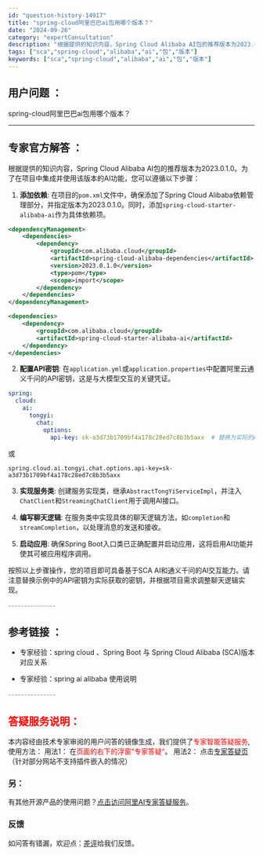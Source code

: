 ```yaml
---
id: "question-history-14917"
title: "spring-cloud阿里巴巴ai包用哪个版本？"
date: "2024-09-26"
category: "expertConsultation"
description: "根据提供的知识内容，Spring Cloud Alibaba AI包的推荐版本为2023.0.1.0。为了在项目中集成并使用该版本的AI功能，您可以遵循以下步骤：1. **添加依赖**: 在项目的`pom.xml`文件中，确保添加了Spring Cloud Alibaba依赖管理部分，并指定版本为2"
tags: ["sca","spring-cloud","alibaba","ai","包","版本"]
keywords: ["sca","spring-cloud","alibaba","ai","包","版本"]
---
```


## 用户问题 ： 
 spring-cloud阿里巴巴ai包用哪个版本？  

---------------
## 专家官方解答 ：

根据提供的知识内容，Spring Cloud Alibaba AI包的推荐版本为2023.0.1.0。为了在项目中集成并使用该版本的AI功能，您可以遵循以下步骤：

1. **添加依赖**: 在项目的`pom.xml`文件中，确保添加了Spring Cloud Alibaba依赖管理部分，并指定版本为2023.0.1.0。同时，添加`spring-cloud-starter-alibaba-ai`作为具体依赖项。

```xml
<dependencyManagement>
    <dependencies>
        <dependency>
            <groupId>com.alibaba.cloud</groupId>
            <artifactId>spring-cloud-alibaba-dependencies</artifactId>
            <version>2023.0.1.0</version>
            <type>pom</type>
            <scope>import</scope>
        </dependency>
    </dependencies>
</dependencyManagement>

<dependencies>
    <dependency>
        <groupId>com.alibaba.cloud</groupId>
        <artifactId>spring-cloud-starter-alibaba-ai</artifactId>
    </dependency>
</dependencies>
```

2. **配置API密钥**: 在`application.yml`或`application.properties`中配置阿里云通义千问的API密钥，这是与大模型交互的关键凭证。

```yaml
spring:
  cloud:
    ai:
      tongyi:
        chat:
          options:
            api-key: sk-a3d73b1709bf4a178c28ed7c8b3b5axx  # 替换为实际的API密钥
```

或

```properties
spring.cloud.ai.tongyi.chat.options.api-key=sk-a3d73b1709bf4a178c28ed7c8b3b5axx
```

3. **实现服务类**: 创建服务实现类，继承`AbstractTongYiServiceImpl`，并注入`ChatClient`和`StreamingChatClient`用于调用AI接口。

4. **编写聊天逻辑**: 在服务类中实现具体的聊天逻辑方法，如`completion`和`streamCompletion`，以处理消息的发送和接收。

5. **启动应用**: 确保Spring Boot入口类已正确配置并启动应用，这将启用AI功能并使其可被应用程序调用。

按照以上步骤操作，您的项目即可具备基于SCA AI和通义千问的AI交互能力。请注意替换示例中的API密钥为实际获取的密钥，并根据项目需求调整聊天逻辑实现。


<font color="#949494">---------------</font> 


## 参考链接 ：

* 专家经验：spring cloud 、Spring Boot 与 Spring Cloud Alibaba (SCA)版本对应关系 
 
 * 专家经验：spring ai alibaba 使用说明 


 <font color="#949494">---------------</font> 
 


## <font color="#FF0000">答疑服务说明：</font> 

本内容经由技术专家审阅的用户问答的镜像生成，我们提供了<font color="#FF0000">专家智能答疑服务</font>,使用方法：
用法1： 在<font color="#FF0000">页面的右下的浮窗”专家答疑“</font>。
用法2： 点击[专家答疑页](https://answer.opensource.alibaba.com/docs/intro)（针对部分网站不支持插件嵌入的情况）
### 另：


有其他开源产品的使用问题？[点击访问阿里AI专家答疑服务](https://answer.opensource.alibaba.com/docs/intro)。
### 反馈
如问答有错漏，欢迎点：[差评](https://ai.nacos.io/user/feedbackByEnhancerGradePOJOID?enhancerGradePOJOId=14920)给我们反馈。
